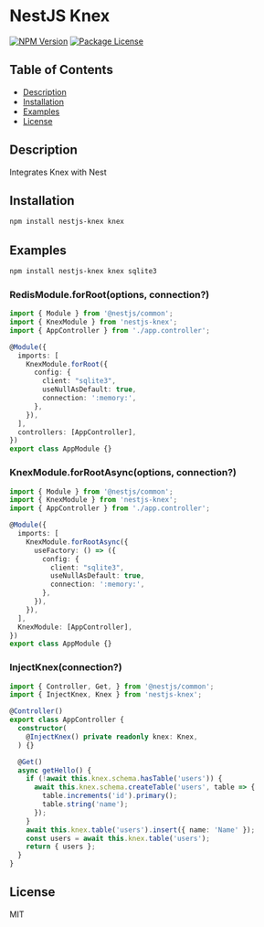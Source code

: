 # NestJS Knex

<a href="https://www.npmjs.com/package/nestjs-knex"><img src="https://img.shields.io/npm/v/nestjs-knex.svg" alt="NPM Version" /></a>
<a href="https://www.npmjs.com/package/nestjs-knex"><img src="https://img.shields.io/npm/l/nestjs-knex.svg" alt="Package License" /></a>

## Table of Contents

- [Description](#description)
- [Installation](#installation)
- [Examples](#examples)
- [License](#license)

## Description
Integrates Knex with Nest

## Installation

```bash
npm install nestjs-knex knex
```

## Examples
```bash
npm install nestjs-knex knex sqlite3
```

### RedisModule.forRoot(options, connection?)

```ts
import { Module } from '@nestjs/common';
import { KnexModule } from 'nestjs-knex';
import { AppController } from './app.controller';

@Module({
  imports: [
    KnexModule.forRoot({
      config: {
        client: "sqlite3",
        useNullAsDefault: true,
        connection: ':memory:',
      },
    }),
  ],
  controllers: [AppController],
})
export class AppModule {}
```

### KnexModule.forRootAsync(options, connection?)

```ts
import { Module } from '@nestjs/common';
import { KnexModule } from 'nestjs-knex';
import { AppController } from './app.controller';

@Module({
  imports: [
    KnexModule.forRootAsync({
      useFactory: () => ({
        config: {
          client: "sqlite3",
          useNullAsDefault: true,
          connection: ':memory:',
        },
      }),
    }),
  ],
  KnexModule: [AppController],
})
export class AppModule {}
```

### InjectKnex(connection?)

```ts
import { Controller, Get, } from '@nestjs/common';
import { InjectKnex, Knex } from 'nestjs-knex';

@Controller()
export class AppController {
  constructor(
    @InjectKnex() private readonly knex: Knex,
  ) {}

  @Get()
  async getHello() {
    if (!await this.knex.schema.hasTable('users')) {
      await this.knex.schema.createTable('users', table => {
        table.increments('id').primary();
        table.string('name');
      });
    }
    await this.knex.table('users').insert({ name: 'Name' });
    const users = await this.knex.table('users');
    return { users };
  }
}
```

## License

MIT
